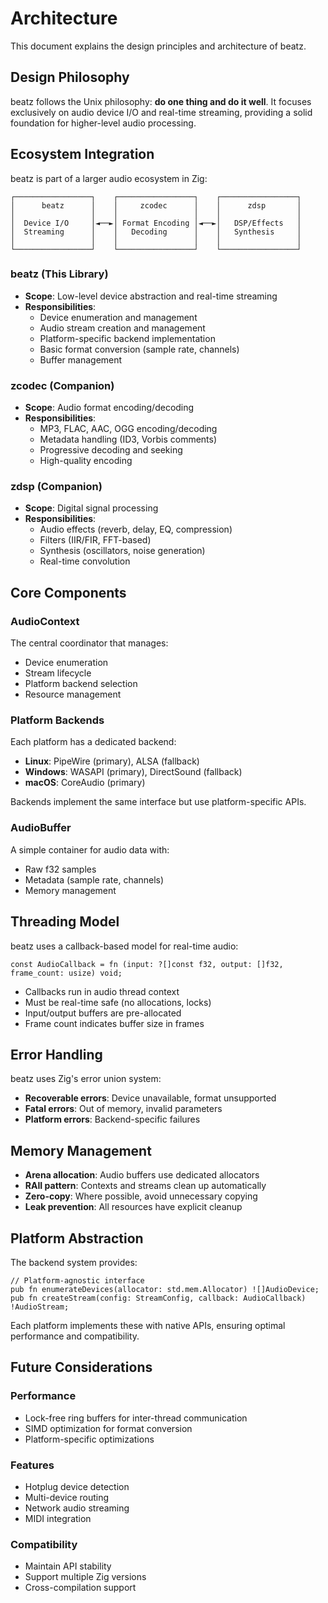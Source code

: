 # Architecture

This document explains the design principles and architecture of beatz.

## Design Philosophy

beatz follows the Unix philosophy: **do one thing and do it well**. It focuses exclusively on audio device I/O and real-time streaming, providing a solid foundation for higher-level audio processing.

## Ecosystem Integration

beatz is part of a larger audio ecosystem in Zig:

```
┌─────────────────┐    ┌─────────────────┐    ┌─────────────────┐
│      beatz      │    │     zcodec      │    │      zdsp       │
│                 │    │                 │    │                 │
│  Device I/O     │◄──►│ Format Encoding │◄──►│   DSP/Effects   │
│  Streaming      │    │   Decoding      │    │   Synthesis     │
│                 │    │                 │    │                 │
└─────────────────┘    └─────────────────┘    └─────────────────┘
```

### beatz (This Library)
- **Scope**: Low-level device abstraction and real-time streaming
- **Responsibilities**:
  - Device enumeration and management
  - Audio stream creation and management
  - Platform-specific backend implementation
  - Basic format conversion (sample rate, channels)
  - Buffer management

### zcodec (Companion)
- **Scope**: Audio format encoding/decoding
- **Responsibilities**:
  - MP3, FLAC, AAC, OGG encoding/decoding
  - Metadata handling (ID3, Vorbis comments)
  - Progressive decoding and seeking
  - High-quality encoding

### zdsp (Companion)
- **Scope**: Digital signal processing
- **Responsibilities**:
  - Audio effects (reverb, delay, EQ, compression)
  - Filters (IIR/FIR, FFT-based)
  - Synthesis (oscillators, noise generation)
  - Real-time convolution

## Core Components

### AudioContext
The central coordinator that manages:
- Device enumeration
- Stream lifecycle
- Platform backend selection
- Resource management

### Platform Backends
Each platform has a dedicated backend:

- **Linux**: PipeWire (primary), ALSA (fallback)
- **Windows**: WASAPI (primary), DirectSound (fallback)
- **macOS**: CoreAudio (primary)

Backends implement the same interface but use platform-specific APIs.

### AudioBuffer
A simple container for audio data with:
- Raw f32 samples
- Metadata (sample rate, channels)
- Memory management

## Threading Model

beatz uses a callback-based model for real-time audio:

```zig
const AudioCallback = fn (input: ?[]const f32, output: []f32, frame_count: usize) void;
```

- Callbacks run in audio thread context
- Must be real-time safe (no allocations, locks)
- Input/output buffers are pre-allocated
- Frame count indicates buffer size in frames

## Error Handling

beatz uses Zig's error union system:

- **Recoverable errors**: Device unavailable, format unsupported
- **Fatal errors**: Out of memory, invalid parameters
- **Platform errors**: Backend-specific failures

## Memory Management

- **Arena allocation**: Audio buffers use dedicated allocators
- **RAII pattern**: Contexts and streams clean up automatically
- **Zero-copy**: Where possible, avoid unnecessary copying
- **Leak prevention**: All resources have explicit cleanup

## Platform Abstraction

The backend system provides:

```zig
// Platform-agnostic interface
pub fn enumerateDevices(allocator: std.mem.Allocator) ![]AudioDevice;
pub fn createStream(config: StreamConfig, callback: AudioCallback) !AudioStream;
```

Each platform implements these with native APIs, ensuring optimal performance and compatibility.

## Future Considerations

### Performance
- Lock-free ring buffers for inter-thread communication
- SIMD optimization for format conversion
- Platform-specific optimizations

### Features
- Hotplug device detection
- Multi-device routing
- Network audio streaming
- MIDI integration

### Compatibility
- Maintain API stability
- Support multiple Zig versions
- Cross-compilation support